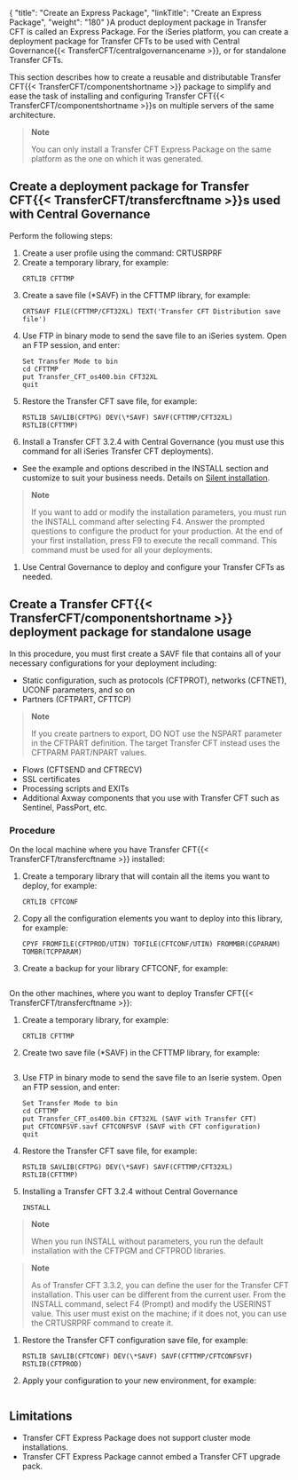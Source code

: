 {
    "title": "Create an Express Package",
    "linkTitle": "Create an Express Package",
    "weight": "180"
}A product deployment package in Transfer CFT is called an Express Package. For the iSeries platform, you can create a deployment package for Transfer CFTs to be used with Central Governance{{< TransferCFT/centralgovernancename  >}}, or for standalone Transfer CFTs.

This section describes how to create a reusable and distributable Transfer CFT{{< TransferCFT/componentshortname  >}} package to simplify and ease the task of installing and configuring Transfer CFT{{< TransferCFT/componentshortname  >}}s on multiple servers of the same architecture.

> **Note**
>
> You can only install a Transfer CFT Express Package on the same platform as the one on which it was generated.

## Create a deployment package for Transfer CFT{{< TransferCFT/transfercftname  >}}s used with Central Governance

Perform the following steps:

1. Create a user profile using the command: CRTUSRPRF
1. Create a temporary library, for example:  
    ```
    CRTLIB CFTTMP
    ```
1. Create a save file (\*SAVF) in the CFTTMP library, for example:  
    ```
    CRTSAVF FILE(CFTTMP/CFT32XL) TEXT('Transfer CFT Distribution save file')
    ```
1. Use FTP in binary mode to send the save file to an iSeries system. Open an FTP session, and enter:  
    ```
    Set Transfer Mode to bin
    cd CFTTMP
    put Transfer_CFT_os400.bin CFT32XL
    quit
    ```
1. Restore the Transfer CFT save file, for example:  
    ```
    RSTLIB SAVLIB(CFTPG) DEV(\*SAVF) SAVF(CFTTMP/CFT32XL) RSTLIB(CFTTMP)
    ```
1. Install a Transfer CFT 3.2.4 with Central Governance (you must use this command for all iSeries Transfer CFT deployments).

- See the example and options described in the INSTALL section and customize to suit your business needs. Details on <a href="../install_intro_ibmi/perform_auto_installation" class="MCXref xref">Silent installation</a>.

> **Note**
>
> If you want to add or modify the installation parameters, you must run the INSTALL command after selecting F4. Answer the prompted questions to configure the product for your production. At the end of your first installation, press F9 to execute the recall command. This command must be used for all your deployments.

1. Use Central Governance to deploy and configure your Transfer CFTs as needed.

## Create a Transfer CFT{{< TransferCFT/componentshortname  >}} deployment package for standalone usage

In this procedure, you must first create a SAVF file that contains all of your necessary configurations for your deployment including:

- Static configuration, such as protocols (CFTPROT), networks (CFTNET), UCONF parameters, and so on
- Partners (CFTPART, CFTTCP)

> **Note**
>
> If you create partners to export, DO NOT use the NSPART parameter in the CFTPART definition. The target Transfer CFT instead uses the CFTPARM PART/NPART values.

- Flows (CFTSEND and CFTRECV)
- SSL certificates
- Processing scripts and EXITs
- Additional Axway components that you use with Transfer CFT such as Sentinel, PassPort, etc.

### Procedure

On the local machine where you have Transfer CFT{{< TransferCFT/transfercftname  >}} installed:

1. Create a temporary library that will contain all the items you want to deploy, for example:  
    ```
    CRTLIB CFTCONF
    ```
1. Copy all the configuration elements you want to deploy into this library, for example:  
    ```
    CPYF FROMFILE(CFTPROD/UTIN) TOFILE(CFTCONF/UTIN) FROMMBR(CGPARAM) TOMBR(TCPPARAM)
    ```
1. Create a backup for your library CFTCONF, for example:  
    ``` 1. CRTSAVF FILE(CFTCONF/CFTCONFSVF) 2. SAVLIB LIB(CFTCONF) DEV(\*SAVF) SAVF(CFTCONF/CFTCONFSVF) 3. Get the CFTCONFSVF.savf (in binary mode)
    ```

On the other machines, where you want to deploy Transfer CFT{{< TransferCFT/transfercftname  >}}:

1. Create a temporary library, for example:  
    ```
    CRTLIB CFTTMP
    ```
1. Create two save file (\*SAVF) in the CFTTMP library, for example:  
    ``` 1. CRTSAVF FILE(CFTTMP/CFT32XL) TEXT('Transfer CFT Distribution') 2. CRTSAVF FILE(CFTTMP/CFTCONFSVF) TEXT('CFT configuration')
    ```
1. Use FTP in binary mode to send the save file to an Iserie system. Open an FTP session, and enter:  
    ```
    Set Transfer Mode to bin
    cd CFTTMP
    put Transfer_CFT_os400.bin CFT32XL (SAVF with Transfer CFT)
    put CFTCONFSVF.savf CFTCONFSVF (SAVF with CFT configuration)
    quit
    ```
1. Restore the Transfer CFT save file, for example:  
    ```
    RSTLIB SAVLIB(CFTPG) DEV(\*SAVF) SAVF(CFTTMP/CFT32XL) RSTLIB(CFTTMP)
    ```
1. Installing a Transfer CFT 3.2.4 without Central Governance  
    ```
    INSTALL
    ```

> **Note**
>
> When you run INSTALL without parameters, you run the default installation with the CFTPGM and CFTPROD libraries.

> **Note**
>
> As of Transfer CFT 3.3.2, you can define the user for the Transfer CFT installation. This user can be different from the current user. From the INSTALL command, select F4 (Prompt) and modify the USERINST value. This user must exist on the machine; if it does not, you can use the CRTUSRPRF command to create it.

1. Restore the Transfer CFT configuration save file, for example:  
    ```
    RSTLIB SAVLIB(CFTCONF) DEV(\*SAVF) SAVF(CFTTMP/CFTCONFSVF) RSTLIB(CFTPROD)
    ```
1. Apply your configuration to your new environment, for example:  
    ``` 1. CFTUTIL PARAM('#CFTPROD/<CFTCONF>) 2. PKIUTIL PARAM('#CFTPROD/<PKICONF>')
    ```

## Limitations

- Transfer CFT Express Package does not support cluster mode installations.
- Transfer CFT Express Package cannot embed a Transfer CFT upgrade pack.
